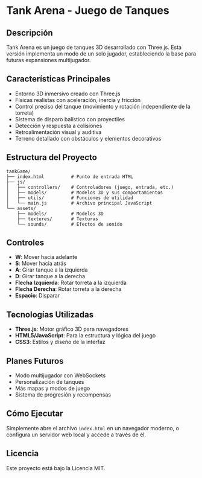 # Tank Arena - Juego de Tanques

## Descripción
Tank Arena es un juego de tanques 3D desarrollado con Three.js. Esta versión implementa un modo de un solo jugador, estableciendo la base para futuras expansiones multijugador.

## Características Principales
- Entorno 3D inmersivo creado con Three.js
- Físicas realistas con aceleración, inercia y fricción
- Control preciso del tanque (movimiento y rotación independiente de la torreta)
- Sistema de disparo balístico con proyectiles
- Detección y respuesta a colisiones
- Retroalimentación visual y auditiva
- Terreno detallado con obstáculos y elementos decorativos

## Estructura del Proyecto
```
tankGame/
├── index.html          # Punto de entrada HTML
├── js/
│   ├── controllers/    # Controladores (juego, entrada, etc.)
│   ├── models/         # Modelos 3D y sus comportamientos
│   ├── utils/          # Funciones de utilidad
│   └── main.js         # Archivo principal JavaScript
└── assets/
    ├── models/         # Modelos 3D
    ├── textures/       # Texturas
    └── sounds/         # Efectos de sonido
```

## Controles
- **W**: Mover hacia adelante
- **S**: Mover hacia atrás
- **A**: Girar tanque a la izquierda
- **D**: Girar tanque a la derecha
- **Flecha Izquierda**: Rotar torreta a la izquierda
- **Flecha Derecha**: Rotar torreta a la derecha
- **Espacio**: Disparar

## Tecnologías Utilizadas
- **Three.js**: Motor gráfico 3D para navegadores
- **HTML5/JavaScript**: Para la estructura y lógica del juego
- **CSS3**: Estilos y diseño de la interfaz

## Planes Futuros
- Modo multijugador con WebSockets
- Personalización de tanques
- Más mapas y modos de juego
- Sistema de progresión y recompensas

## Cómo Ejecutar
Simplemente abre el archivo `index.html` en un navegador moderno, o configura un servidor web local y accede a través de él.

## Licencia
Este proyecto está bajo la Licencia MIT.
